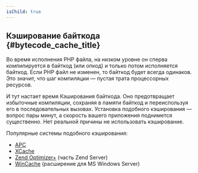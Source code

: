 ```yaml
---
isChild: true
---
```


## Кэширование байткода {#bytecode_cache_title}

Во время исполнения PHP файла, на низком уровне он сперва компилируется в байткод (или опкод) и только потом исполняется байткод. Если PHP файл не изменен, то байткод будет всегда одинаков. Это значит, что шаг компиляции &mdash; пустая трата процессорных ресурсов.

И тут настает время Кэширования байткода. Оно предотвращает избыточные компиляции, сохраняя в памяти байткод и переиспользуя его в последовательных вызовах. Установка подобного кэширования &mdash; вопрос пары минут, а скорость вашего приложения поднимется существенно. Нет реальной причины не использовать кэширование.

Популярные системы подобного кэширования:

* [APC](http://php.net/manual/ru/book.apc.php)
* [XCache](http://xcache.lighttpd.net/)
* [Zend Optimizer+](http://www.zend.com/products/server/) (часть Zend Server)
* [WinCache](http://www.iis.net/download/wincacheforphp) (расширение для MS Windows Server)
